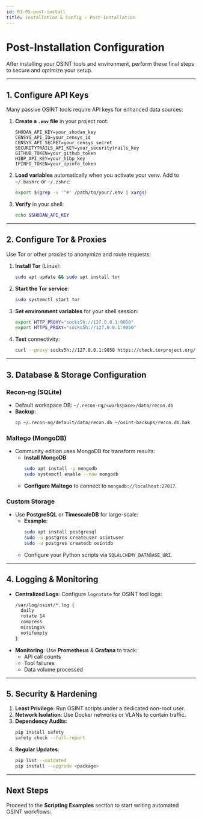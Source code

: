 ```yaml
---
id: 03-05-post-install
title: Installation & Config › Post-Installation
---
```


# Post-Installation Configuration

After installing your OSINT tools and environment, perform these final steps to secure and optimize your setup.

---

## 1. Configure API Keys

Many passive OSINT tools require API keys for enhanced data sources:

1. **Create a `.env` file** in your project root:
   ```dotenv
   SHODAN_API_KEY=your_shodan_key
   CENSYS_API_ID=your_censys_id
   CENSYS_API_SECRET=your_censys_secret
   SECURITYTRAILS_API_KEY=your_securitytrails_key
   GITHUB_TOKEN=your_github_token
   HIBP_API_KEY=your_hibp_key
   IPINFO_TOKEN=your_ipinfo_token
   ```
2. **Load variables** automatically when you activate your venv. Add to `~/.bashrc` or `~/.zshrc`:
   ```bash
   export $(grep -v '^#' /path/to/your/.env | xargs)
   ```
3. **Verify** in your shell:
   ```bash
   echo $SHODAN_API_KEY
   ```

---

## 2. Configure Tor & Proxies

Use Tor or other proxies to anonymize and route requests:

1. **Install Tor** (Linux):
   ```bash
   sudo apt update && sudo apt install tor
   ```
2. **Start the Tor service**:
   ```bash
   sudo systemctl start tor
   ```
3. **Set environment variables** for your shell session:
   ```bash
   export HTTP_PROXY="socks5h://127.0.0.1:9050"
   export HTTPS_PROXY="socks5h://127.0.0.1:9050"
   ```
4. **Test** connectivity:
   ```bash
   curl --proxy socks5h://127.0.0.1:9050 https://check.torproject.org/api/ip
   ```

---

## 3. Database & Storage Configuration

### Recon-ng (SQLite)

- Default workspace DB: `~/.recon-ng/<workspace>/data/recon.db`  
- **Backup**:
  ```bash
  cp ~/.recon-ng/default/data/recon.db ~/osint-backups/recon.db.bak
  ```

### Maltego (MongoDB)

- Community edition uses MongoDB for transform results:  
  - **Install MongoDB**:
    ```bash
    sudo apt install -y mongodb
    sudo systemctl enable --now mongodb
    ```
  - **Configure Maltego** to connect to `mongodb://localhost:27017`.

### Custom Storage

- Use **PostgreSQL** or **TimescaleDB** for large-scale:  
  - **Example**:  
    ```bash
    sudo apt install postgresql
    sudo -u postgres createuser osintuser
    sudo -u postgres createdb osintdb
    ```
  - Configure your Python scripts via `SQLALCHEMY_DATABASE_URI`.

---

## 4. Logging & Monitoring

- **Centralized Logs**: Configure `logrotate` for OSINT tool logs:
  ```bash
  /var/log/osint/*.log {
    daily
    rotate 14
    compress
    missingok
    notifempty
  }
  ```
- **Monitoring**: Use **Prometheus** & **Grafana** to track:
  - API call counts  
  - Tool failures  
  - Data volume processed  

---

## 5. Security & Hardening

1. **Least Privilege**: Run OSINT scripts under a dedicated non-root user.  
2. **Network Isolation**: Use Docker networks or VLANs to contain traffic.  
3. **Dependency Audits**:  
   ```bash
   pip install safety
   safety check --full-report
   ```
4. **Regular Updates**:  
   ```bash
   pip list --outdated
   pip install --upgrade <package>
   ```

---

## Next Steps

Proceed to the **Scripting Examples** section to start writing automated OSINT workflows:

